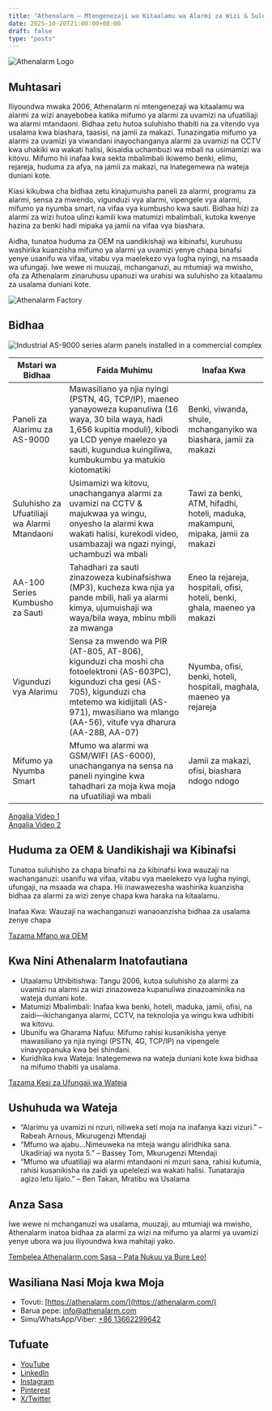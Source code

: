 ```yaml
---
title: "Athenalarm – Mtengenezaji wa Kitaalamu wa Alarmi za Wizi & Suluhisho za Ufuatiliaji wa Alarmi Mtandaoni"
date: 2025-10-20T21:00:00+08:00
draft: false
type: "posts"
---
```


![Athenalarm Logo](https://athenalarm.com/wp-content/uploads/2025/05/athenalarm_home.png)

## Muhtasari

Iliyoundwa mwaka 2006, Athenalarm ni mtengenezaji wa kitaalamu wa alarmi za wizi anayebobea katika mifumo ya alarmi za uvamizi na ufuatiliaji wa alarmi mtandaoni. Bidhaa zetu hutoa suluhisho thabiti na za vitendo vya usalama kwa biashara, taasisi, na jamii za makazi. Tunazingatia mifumo ya alarmi za uvamizi ya viwandani inayochanganya alarmi za uvamizi na CCTV kwa uhakiki wa wakati halisi, ikisaidia uchambuzi wa mbali na usimamizi wa kitovu. Mifumo hii inafaa kwa sekta mbalimbali ikiwemo benki, elimu, rejareja, huduma za afya, na jamii za makazi, na inategemewa na wateja duniani kote.

Kiasi kikubwa cha bidhaa zetu kinajumuisha paneli za alarmi, programu za alarmi, sensa za mwendo, vigunduzi vya alarmi, vipengele vya alarmi, mifumo ya nyumba smart, na vifaa vya kumbusho kwa sauti. Bidhaa hizi za alarmi za wizi hutoa ulinzi kamili kwa matumizi mbalimbali, kutoka kwenye hazina za benki hadi mipaka ya jamii na vifaa vya biashara.

Aidha, tunatoa huduma za OEM na uandikishaji wa kibinafsi, kuruhusu washirika kuanzisha mifumo ya alarmi ya uvamizi yenye chapa binafsi yenye usanifu wa vifaa, vitabu vya maelekezo vya lugha nyingi, na msaada wa ufungaji. Iwe wewe ni muuzaji, mchanganuzi, au mtumiaji wa mwisho, ofa za Athenalarm zinaruhusu upanuzi wa urahisi wa suluhisho za kitaalamu za usalama duniani kote.

![Athenalarm Factory](https://athenalarm.com/wp-content/uploads/2022/05/Athenalarm-factory-03-540.jpg)

## Bidhaa

![Industrial AS-9000 series alarm panels installed in a commercial complex](https://athenalarm.com/wp-content/uploads/2022/05/Athenalarm-burglar-alarms-1024.jpg)

| Mstari wa Bidhaa | Faida Muhimu | Inafaa Kwa |
|-----------------|---------------|-----------|
| Paneli za Alarimu za AS-9000 | Mawasiliano ya njia nyingi (PSTN, 4G, TCP/IP), maeneo yanayoweza kupanuliwa (16 waya, 30 bila waya, hadi 1,656 kupitia moduli), kibodi ya LCD yenye maelezo ya sauti, kugundua kuingiliwa, kumbukumbu ya matukio kiotomatiki | Benki, viwanda, shule, mchanganyiko wa biashara, jamii za makazi |
| Suluhisho za Ufuatiliaji wa Alarmi Mtandaoni | Usimamizi wa kitovu, unachanganya alarmi za uvamizi na CCTV & majukwaa ya wingu, onyesho la alarmi kwa wakati halisi, kurekodi video, usambazaji wa ngazi nyingi, uchambuzi wa mbali | Tawi za benki, ATM, hifadhi, hoteli, maduka, makampuni, mipaka, jamii za makazi |
| AA-100 Series Kumbusho za Sauti | Tahadhari za sauti zinazoweza kubinafsishwa (MP3), kucheza kwa njia ya pande mbili, hali ya alarmi kimya, ujumuishaji wa waya/bila waya, mbinu mbili za mwanga | Eneo la rejareja, hospitali, ofisi, hoteli, benki, ghala, maeneo ya makazi |
| Vigunduzi vya Alarimu | Sensa za mwendo wa PIR (AT-805, AT-806), kigunduzi cha moshi cha fotoelektroni (AS-603PC), kigunduzi cha gesi (AS-705), kigunduzi cha mtetemo wa kidijitali (AS-971), mwasiliano wa mlango (AA-56), vitufe vya dharura (AA-28B, AA-07) | Nyumba, ofisi, benki, hoteli, hospitali, maghala, maeneo ya rejareja |
| Mifumo ya Nyumba Smart | Mfumo wa alarmi wa GSM/WIFI (AS-6000), unachanganya na sensa na paneli nyingine kwa tahadhari za moja kwa moja na ufuatiliaji wa mbali | Jamii za makazi, ofisi, biashara ndogo ndogo |

[Angalia Video 1](https://www.youtube.com/watch?v=fxNFCblKrTA)  
[Angalia Video 2](https://www.youtube.com/watch?v=FouMQpGDZNk)

## Huduma za OEM & Uandikishaji wa Kibinafsi

Tunatoa suluhisho za chapa binafsi na za kibinafsi kwa wauzaji na wachanganuzi: usanifu wa vifaa, vitabu vya maelekezo vya lugha nyingi, ufungaji, na msaada wa chapa. Hii inawawezesha washirika kuanzisha bidhaa za alarmi za wizi zenye chapa kwa haraka na kitaalamu.

Inafaa Kwa: Wauzaji na wachanganuzi wanaoanzisha bidhaa za usalama zenye chapa

[Tazama Mfano wa OEM](https://www.instagram.com/p/CTj0hpEjxJ0/)

## Kwa Nini Athenalarm Inatofautiana

- Utaalamu Uthibitishwa: Tangu 2006, kutoa suluhisho za alarmi za uvamizi na alarmi za wizi zinazoweza kupanuliwa zinazoaminika na wateja duniani kote.  
- Matumizi Mbalimbali: Inafaa kwa benki, hoteli, maduka, jamii, ofisi, na zaidi—ikichanganya alarmi, CCTV, na teknolojia ya wingu kwa udhibiti wa kitovu.  
- Ubunifu wa Gharama Nafuu: Mifumo rahisi kusanikisha yenye mawasiliano ya njia nyingi (PSTN, 4G, TCP/IP) na vipengele vinavyopanuka kwa bei shindani.  
- Kuridhika kwa Wateja: Inategemewa na wateja duniani kote kwa bidhaa na mifumo thabiti ya usalama.

[Tazama Kesi za Ufungaji wa Wateja](https://www.instagram.com/p/DJ0VWautwqA/?img_index=2)

## Ushuhuda wa Wateja

- “Alarimu ya uvamizi ni nzuri, niliweka seti moja na inafanya kazi vizuri.” – Rabeah Arnous, Mkurugenzi Mtendaji  
- “Mfumo wa ajabu…Nimeuweka na mteja wangu aliridhika sana. Ukadiriaji wa nyota 5.” – Bassey Tom, Mkurugenzi Mtendaji  
- “Mfumo wa ufuatiliaji wa alarmi mtandaoni ni mzuri sana, rahisi kutumia, rahisi kusanikisha na zaidi ya upelelezi wa wakati halisi. Tunatarajia agizo letu lijalo.” – Ben Takan, Mratibu wa Usalama

## Anza Sasa

Iwe wewe ni mchanganuzi wa usalama, muuzaji, au mtumiaji wa mwisho, Athenalarm inatoa bidhaa za alarmi za wizi na mifumo ya alarmi ya uvamizi yenye ubora wa juu iliyoundwa kwa mahitaji yako.

[Tembelea Athenalarm.com Sasa – Pata Nukuu ya Bure Leo!](https://athenalarm.com/)

## Wasiliana Nasi Moja kwa Moja

- Tovuti: [https://athenalarm.com/](https://athenalarm.com/)  
- Barua pepe: [info@athenalarm.com](mailto:info@athenalarm.com)  
- Simu/WhatsApp/Viber: [+86 13662299642](https://api.whatsapp.com/send?phone=8613662299642)

## Tufuate

- [YouTube](https://www.youtube.com/channel/UCP0_Wg3aylBn69eBIH2Fazg)  
- [LinkedIn](https://www.linkedin.com/company/athenalarm/)  
- [Instagram](https://www.instagram.com/athenalarm/)  
- [Pinterest](https://www.pinterest.com/athenalarm/)  
- [X/Twitter](https://x.com/Athenalarm)
